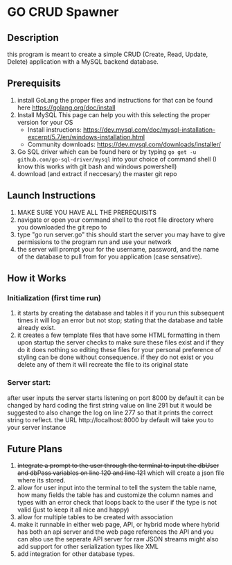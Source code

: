 # GO CRUD Spawner

## Description 

this program is meant to create a simple CRUD (Create, Read, Update, Delete) application with a MySQL backend database.

## Prerequisits
1. install GoLang the proper files and instructions for that can be found here https://golang.org/doc/install 
2. Install MySQL This page can help you with this selecting the proper version for your OS 
    * Install instructions: https://dev.mysql.com/doc/mysql-installation-excerpt/5.7/en/windows-installation.html
    * Community downloads: https://dev.mysql.com/downloads/installer/
3. Go SQL driver which can be found here or by typing ``` go get -u github.com/go-sql-driver/mysql ``` into your choice of command shell (I know this works with git bash and windows powershell)
4. download (and extract if neccesary) the master git repo

## Launch Instructions
1. MAKE SURE YOU HAVE ALL THE PREREQUISITS
2. navigate or open your command shell to the root file directory where you downloaded the git repo to
3. type "go run server.go" this should start the server you may have to give permissions to the program run and use your network
4. the server will prompt your for the username, password, and the name of the database to pull from for you application (case sensative).

## How it Works
### Initialization (first time run)
1. it starts by creating the database and tables it if you run this subsequent times it will log an error but not stop; stating that the database and table already exist.
2. it creates a few template files that have some HTML formatting in them upon startup the server checks to make sure these files exist and if they do it does nothing so editing these files for your personal preference of styling can be done without consequence. if they do not exist or you delete any of them it will recreate the file to its original state
### Server start:
after user inputs the server starts listening on port 8000 by default it can be changed by hard coding the first string value on line 291 but it would be suggested to also change the log on line 277 so that it prints the correct string to reflect.
the URL http://localhost:8000 by default will take you to your server instance 


## Future Plans
1. ~~integrate a prompt to the user through the terminal to input the dbUser and dbPass variables on line 120 and line 121~~ which will create a json file where its stored.
2. allow for user input into the terminal to tell the system the table name, how many fields the table has and customize the column names and types with an error check that loops back to the user if the type is not valid (just to keep it all nice and happy)
3. allow for multiple tables to be created with association
4. make it runnable in either web page, API, or hybrid mode where hybrid has both an api server and the web page references the API and you can also use the seperate API server for raw JSON streams
might also add support for other serialization types like XML 
5. add integration for other database types.
